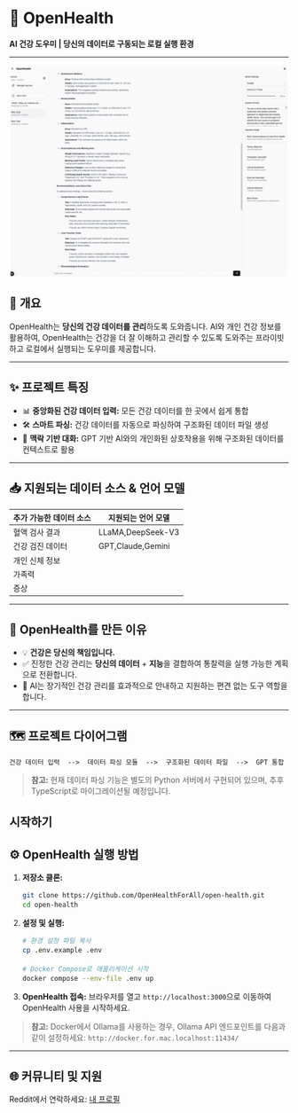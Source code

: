 # 🚀 **OpenHealth**

**AI 건강 도우미 | 당신의 데이터로 구동되는 로컬 실행 환경**

---

<p align="center">
  <img src="/intro/openhealth.gif" alt="OpenHealth 데모">
</p>

## 🌟 개요

OpenHealth는 **당신의 건강 데이터를 관리**하도록 도와줍니다. AI와 개인 건강 정보를 활용하여,
OpenHealth는 건강을 더 잘 이해하고 관리할 수 있도록 도와주는 프라이빗하고 로컬에서 실행되는 도우미를 제공합니다.

---

## ✨ 프로젝트 특징

- 📊 **중앙화된 건강 데이터 입력:** 모든 건강 데이터를 한 곳에서 쉽게 통합
- 🛠️ **스마트 파싱:** 건강 데이터를 자동으로 파싱하여 구조화된 데이터 파일 생성
- 🤝 **맥락 기반 대화:** GPT 기반 AI와의 개인화된 상호작용을 위해 구조화된 데이터를 컨텍스트로 활용

---

## 📥 지원되는 데이터 소스 & 언어 모델

| **추가 가능한 데이터 소스** | **지원되는 언어 모델** |
|----------------------------|------------------------|
| 혈액 검사 결과             | LLaMA,DeepSeek-V3      |
| 건강 검진 데이터           | GPT,Claude,Gemini      |
| 개인 신체 정보             |                        |
| 가족력                     |                        |
| 증상                       |                        |

---

## 🤔 OpenHealth를 만든 이유

- 💡 **건강은 당신의 책임입니다.**
- ✅ 진정한 건강 관리는 **당신의 데이터** + **지능**을 결합하여 통찰력을 실행 가능한 계획으로 전환합니다.
- 🧠 AI는 장기적인 건강 관리를 효과적으로 안내하고 지원하는 편견 없는 도구 역할을 합니다.

---

## 🗺️ 프로젝트 다이어그램

```plaintext
건강 데이터 입력  -->  데이터 파싱 모듈  -->  구조화된 데이터 파일  -->  GPT 통합
```

> **참고:** 현재 데이터 파싱 기능은 별도의 Python 서버에서 구현되어 있으며, 추후 TypeScript로 마이그레이션될 예정입니다.

## 시작하기

## ⚙️ OpenHealth 실행 방법

1. **저장소 클론:**
   ```bash
   git clone https://github.com/OpenHealthForAll/open-health.git
   cd open-health
   ```

2. **설정 및 실행:**
   ```bash
   # 환경 설정 파일 복사
   cp .env.example .env

   # Docker Compose로 애플리케이션 시작
   docker compose --env-file .env up
   ```

3. **OpenHealth 접속:**
   브라우저를 열고 `http://localhost:3000`으로 이동하여 OpenHealth 사용을 시작하세요.

> **참고:** Docker에서 Ollama를 사용하는 경우, Ollama API 엔드포인트를 다음과 같이 설정하세요: `http://docker.for.mac.localhost:11434/`

---

## 🌐 커뮤니티 및 지원

Reddit에서 연락하세요: [내 프로필](https://www.reddit.com/user/Dry_Steak30/) 